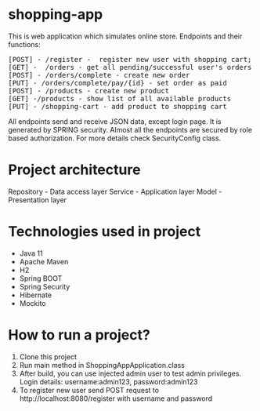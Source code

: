 # shopping-app
This is web application which simulates online store.
Endpoints and their functions:
<pre>
[POST] - /register -  register new user with shopping cart;
[GET] -  /orders - get all pending/successful user's orders
[POST] - /orders/complete - create new order
[PUT] - /orders/complete/pay/{id} - set order as paid
[POST] - /products - create new product
[GET] -/products - show list of all available products
[PUT] - /shopping-cart - add product to shopping cart
</pre>

All endpoints send and receive JSON data, except login page. It is generated by SPRING security. 
Almost all the endpoints are secured by role based authorization. 
For more details check SecurityConfig class.

# Project architecture 
Repository - Data access layer
Service - Application layer
Model - Presentation layer

# Technologies used in project
- Java 11
- Apache Maven
- H2
- Spring BOOT
- Spring Security
- Hibernate
- Mockito

# How to run a project?
1. Clone this project
2. Run main method in ShoppingAppApplication.class
3. After build, you can use injected admin user to test admin privileges. Login details: username:admin123, password:admin123
4. To register new user send POST request to http://localhost:8080/register with username and password
